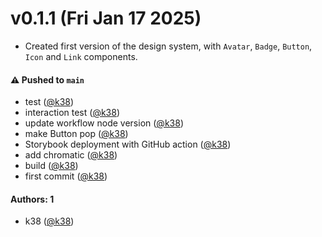 # v0.1.1 (Fri Jan 17 2025)

- Created first version of the design system, with `Avatar`, `Badge`, `Button`, `Icon` and `Link` components.

#### ⚠️ Pushed to `main`

- test ([@k38](https://github.com/k38))
- interaction test ([@k38](https://github.com/k38))
- update workflow node version ([@k38](https://github.com/k38))
- make Button pop ([@k38](https://github.com/k38))
- Storybook deployment with GitHub action ([@k38](https://github.com/k38))
- add chromatic ([@k38](https://github.com/k38))
- build ([@k38](https://github.com/k38))
- first commit ([@k38](https://github.com/k38))

#### Authors: 1

- k38 ([@k38](https://github.com/k38))
